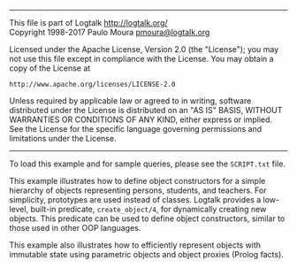 ________________________________________________________________________

This file is part of Logtalk <http://logtalk.org/>  
Copyright 1998-2017 Paulo Moura <pmoura@logtalk.org>

Licensed under the Apache License, Version 2.0 (the "License");
you may not use this file except in compliance with the License.
You may obtain a copy of the License at

    http://www.apache.org/licenses/LICENSE-2.0

Unless required by applicable law or agreed to in writing, software
distributed under the License is distributed on an "AS IS" BASIS,
WITHOUT WARRANTIES OR CONDITIONS OF ANY KIND, either express or implied.
See the License for the specific language governing permissions and
limitations under the License.
________________________________________________________________________


To load this example and for sample queries, please see the `SCRIPT.txt`
file.
 
This example illustrates how to define object constructors for a simple 
hierarchy of objects representing persons, students, and teachers. For
simplicity, prototypes are used instead of classes. Logtalk provides a 
low-level, built-in predicate, `create_object/4`, for dynamically creating 
new objects. This predicate can be used to define object constructors, 
similar to those used in other OOP languages.

This example also illustrates how to efficiently represent objects with 
immutable state using parametric objects and object proxies (Prolog facts).
